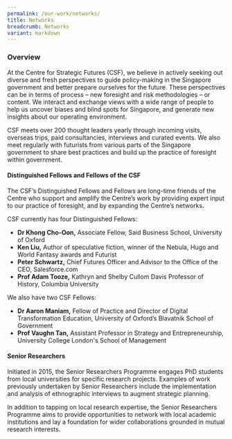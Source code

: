 ```yaml
---
permalink: /our-work/networks/
title: Networks
breadcrumb: Networks
variant: markdown
---
```

### **Overview**

At the Centre for Strategic Futures (CSF), we believe in actively seeking out diverse and fresh perspectives to guide policy-making in the Singapore government and better prepare ourselves for the future. These perspectives can be in terms of process – new foresight and risk methodologies – or content. We interact and exchange views with a wide range of people to help us uncover biases and blind spots for Singapore, and generate new insights about our operating environment.

CSF meets over 200 thought leaders yearly through incoming visits, overseas trips, paid consultancies, interviews and curated events. We also meet regularly with futurists from various parts of the Singapore government to share best practices and build up the practice of foresight within government.

#### **Distinguished Fellows and Fellows of the CSF**

The CSF’s Distinguished Fellows and Fellows are long-time friends of the Centre who support and amplify the Centre’s work by providing expert input to our practice of foresight, and by expanding the Centre’s networks.

CSF currently has four Distinguished Fellows:
* **Dr Khong Cho-Oon,** Associate Fellow, Said Business School, University of Oxford
* **Ken Liu,** Author of speculative fiction, winner of the Nebula, Hugo and World Fantasy awards and Futurist
* **Peter Schwartz,** Chief Futures Officer and Advisor to the Office of the CEO, Salesforce.com
* **Prof Adam Tooze,** Kathryn and Shelby Cullom Davis Professor of History, Columbia University 

We also have two CSF Fellows:
* **Dr Aaron Maniam,** Fellow of Practice and Director of Digital Transformation Education, University of Oxford’s Blavatnik School of Government
* **Prof Vaughn Tan,** Assistant Professor in Strategy and Entrepreneurship, University College London's School of Management


#### **Senior Researchers**

Initiated in 2015, the Senior Researchers Programme engages PhD students from local universities for specific research projects. Examples of work previously undertaken by Senior Researchers include the implementation and analysis of ethnographic interviews to augment strategic planning.

In addition to tapping on local research expertise, the Senior Researchers Programme aims to provide 
opportunities to network with local academic institutions and lay a foundation for wider collaborations grounded in mutual research interests.
